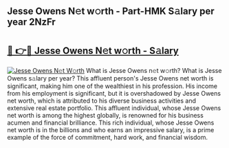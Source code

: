 ## Jesse Owens N𝚎t w𝚘rth - Part-HMK S𝚊lary per year 2NzFr

# <h2><a href="http://gc3xesg.nevu.top/?p=Jesse+Owens">🔗 👉🔴 Jesse Owens N𝚎t w𝚘rth - S𝚊lary</a></h2>

[![Jesse Owens N𝚎t W𝚘rth](https://i.imgur.com/Oavwk0R.jpeg)](http://gc3xesg.nevu.top/?p=Jesse+Owens)
What is Jesse Owens n𝚎t w𝚘rth? What is Jesse Owens s𝚊lary per year?
This affluent person's Jesse Owens net worth is significant, making him one of the wealthiest in his profession. His income from his employment is significant, but it is overshadowed by Jesse Owens net worth, which is attributed to his diverse business activities and extensive real estate portfolio. This affluent individual, whose Jesse Owens net worth is among the highest globally, is renowned for his business acumen and financial brilliance. This rich individual, whose Jesse Owens net worth is in the billions and who earns an impressive salary, is a prime example of the force of commitment, hard work, and financial wisdom.
